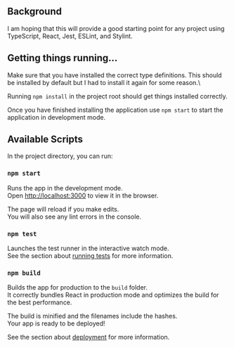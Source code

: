 ## Background

I am hoping that this will provide a good starting point for any project using TypeScript, React, Jest, ESLint, and Stylint.


## Getting things running...

Make sure that you have installed the correct type definitions. This should be installed by default but I had to install it again for some reason.\

Running `npm install` in the project root should get things installed correctly.

Once you have finished installing the application use `npm start` to start the application in development mode.

## Available Scripts

In the project directory, you can run:

### `npm start`

Runs the app in the development mode.\
Open [http://localhost:3000](http://localhost:3000) to view it in the browser.

The page will reload if you make edits.\
You will also see any lint errors in the console.

### `npm test`

Launches the test runner in the interactive watch mode.\
See the section about [running tests](https://facebook.github.io/create-react-app/docs/running-tests) for more information.

### `npm build`

Builds the app for production to the `build` folder.\
It correctly bundles React in production mode and optimizes the build for the best performance.

The build is minified and the filenames include the hashes.\
Your app is ready to be deployed!

See the section about [deployment](https://facebook.github.io/create-react-app/docs/deployment) for more information.
